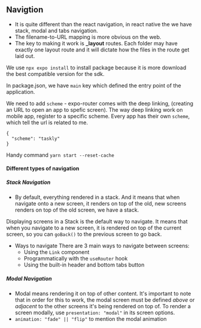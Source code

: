 ## Navigtion
- It is quite different than the react navigation, in react native the we have stack, modal and tabs navigation.
- The filename-to-URL mapping is more obvious on the web.
- The key to making it work is **_layout** routes. Each folder may have exactly one layout route and it will dictate how the files in the route get laid out.

We use `npx expo install` to install package because it is more download the best compatible version for the sdk.


In package.json, we have `main` key which defined the entry point of the application.

We need to add `scheme` - expo-router comes with the deep linking, (creating an URL to open an app to spefic screen).
The way deep linking work on mobile app, register to a specific scheme. Every app has their own `scheme`, which tell the url is related to me.

```
{
  "scheme": "taskly"
}
```

Handy command `yarn start --reset-cache`


#### Different types of navigation

##### Stack Navigation
- By default, everything rendered in a stack. And it means that when navigate onto a new screen, it renders on top of the old, new screens renders on top of the old screen, we have a stack.

Displaying screens in a Stack is the default way to navigate. It means that when you navigate to a new screen, it is rendered on top of the current screen, so you can `goBack()` to the previous screen to go back.

- Ways to navigate
There are 3 main ways to navigate between screens:
   - Using the `Link` component
   - Programmatically with the `useRouter` hook
   - Using the built-in header and bottom tabs button

##### Modal Navigation
- Modal means rendering it on top of other content. It's important to note that in order for this to work, the modal screen must be defined *above* or *adjacent* to the other screens it's being rendered on top of.
To render a screen modally, use `presentation: "modal"` in its screen options.
- `animation: "fade" || "flip"` to mention the modal animation
